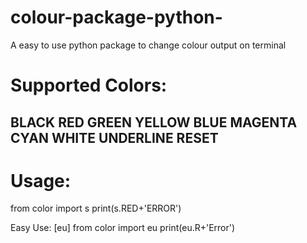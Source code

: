 # colour-package-python-
A easy to use python package to change colour  output on terminal



# Supported Colors:
BLACK 
RED 
GREEN 
YELLOW 
BLUE
MAGENTA 
CYAN 
WHITE 
UNDERLINE
RESET 
------------------------------------------

# Usage:
from color import s
print(s.RED+'ERROR')

Easy Use: [eu]
from color import eu
print(eu.R+'Error')
